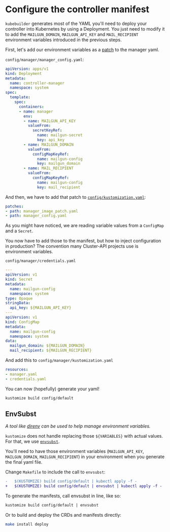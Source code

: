 # Configure the controller manifest

`kubebuilder` generates most of the YAML you'll need to deploy your controller into Kubernetes by using a Deployment.
You just need to modify it to add the `MAILGUN_DOMAIN`, `MAILGUN_API_KEY` and `MAIL_RECIPIENT` environment variables
introduced in the previous steps.

First, let's add our environment variables as a [patch] to the manager yaml.

`config/manager/manager_config.yaml`:

```yaml
apiVersion: apps/v1
kind: Deployment
metadata:
  name: controller-manager
  namespace: system
spec:
  template:
    spec:
      containers:
      - name: manager
        env:
        - name: MAILGUN_API_KEY
          valueFrom:
            secretKeyRef:
              name: mailgun-secret
              key: api_key
        - name: MAILGUN_DOMAIN
          valueFrom:
            configMapKeyRef:
              name: mailgun-config
              key: mailgun_domain
        - name: MAIL_RECIPIENT
          valueFrom:
            configMapKeyRef:
              name: mailgun-config
              key: mail_recipient
```

And then, we have to add that patch to [`config/kustomization.yaml`][kustomizeyaml]:

```yaml
patches:
- path: manager_image_patch.yaml
- path: manager_config.yaml
```

[kustomizeyaml]: https://kubectl.docs.kubernetes.io/references/kustomize/kustomization
[patch]: https://git.k8s.io/community/contributors/devel/sig-api-machinery/strategic-merge-patch.md

As you might have noticed, we are reading variable values from a `ConfigMap` and a `Secret`.

You now have to add those to the manifest, but how to inject configuration in production?
The convention many Cluster-API projects use is environment variables.

`config/manager/credentials.yaml`

```yaml
---
apiVersion: v1
kind: Secret
metadata:
  name: mailgun-config
  namespace: system
type: Opaque
stringData:
  api_key: ${MAILGUN_API_KEY}
---
apiVersion: v1
kind: ConfigMap
metadata:
  name: mailgun-config
  namespace: system
data:
  mailgun_domain: ${MAILGUN_DOMAIN}
  mail_recipient: ${MAILGUN_RECIPIENT}
```

And add this to `config/manager/kustomization.yaml`

```yaml
resources:
- manager.yaml
- credentials.yaml
```

You can now (hopefully) generate your yaml!

```bash
kustomize build config/default
```

## EnvSubst

_A tool like [direnv](https://direnv.net/) can be used to help manage environment variables._

`kustomize` does not handle replacing those `${VARIABLES}` with actual values.
For that, we use [`envsubst`][envsubst].

You'll need to have those environment variables (`MAILGUN_API_KEY`, `MAILGUN_DOMAIN`, `MAILGUN_RECIPIENT`) in your environment when you generate the final yaml file.

Change `Makefile` to include the call to `envsubst`:

```diff
-	$(KUSTOMIZE) build config/default | kubectl apply -f -
+	$(KUSTOMIZE) build config/default | envsubst | kubectl apply -f -
```

To generate the manifests, call envsubst in line, like so:

```bash
kustomize build config/default | envsubst
```

Or to build and deploy the CRDs and manifests directly:

```bash
make install deploy
```

[envsubst]: https://github.com/drone/envsubst
